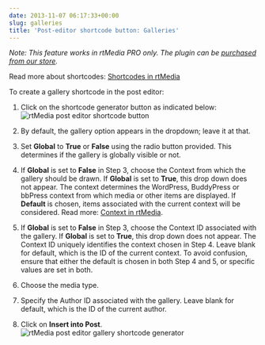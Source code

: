 ```yaml
---
date: 2013-11-07 06:17:33+00:00
slug: galleries
title: 'Post-editor shortcode button: Galleries'
---
```


_Note: This feature works in rtMedia PRO only. The plugin can be [purchased from our store](https://rtcamp.com/store/rtmedia-pro/)._

Read more about shortcodes: [Shortcodes in rtMedia](https://rtcamp.com/rtmedia/docs/common/shortcodes/)

To create a gallery shortcode in the post editor:



	
  1. Click on the shortcode generator button as indicated below:![rtMedia post editor shortcode button](https://rtcamp.com/wp-content/uploads/2013/11/image17.png)

	
  2. By default, the gallery option appears in the dropdown; leave it at that.

	
  3. Set **Global** to **True** or **False** using the radio button provided. This determines if the gallery is globally visible or not.

	
  4. If **Global** is set to **False** in Step 3, choose the Context from which the gallery should be drawn. If **Global** is set to **True**, this drop down does not appear. The context determines the WordPress, BuddyPress or bbPress context from which media or other items are displayed. If **Default** is chosen, items associated with the current context will be considered. Read more: [Context in rtMedia](https://rtcamp.com/rtmedia/docs/core-concepts/context/).

	
  5. If **Global** is set to **False** in Step 3, choose the Context ID associated with the gallery. If **Global** is set to **True**, this drop down does not appear. The Context ID uniquely identifies the context chosen in Step 4. Leave blank for default, which is the ID of the current context.
To avoid confusion, ensure that either the default is chosen in both Step 4 and 5, or specific values are set in both.

	
  6. Choose the media type.

	
  7. Specify the Author ID associated with the gallery. Leave blank for default, which is the ID of the current author.

	
  8. Click on **Insert into Post**.
![rtMedia post editor gallery shortcode generator](https://rtcamp.com/wp-content/uploads/2013/11/image18.png)


